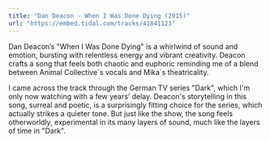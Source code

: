 ```yaml
---
title: "Dan Deacon - When I Was Done Dying (2015)"
url: "https://embed.tidal.com/tracks/41841123"
---
```


Dan Deacon’s "When I Was Done Dying" is a whirlwind of sound and emotion,
bursting with relentless energy and vibrant creativity. Deacon crafts a song
that feels both chaotic and euphoric reminding me of a blend between Animal
Collective´s vocals and Mika´s theatricality.

I came across the track through the German TV series "Dark", which I'm only now
watching with a few years’ delay. Deacon's storytelling in this song, surreal
and poetic, is a surprisingly fitting choice for the series, which actually
strikes a quieter tone. But just like the show, the song feels otherworldly,
experimental in its many layers of sound, much like the layers of time in
"Dark".
